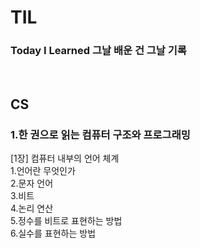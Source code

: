 # TIL
### Today I Learned 그날 배운 건 그날 기록

<br>

## CS
### 1.한 권으로 읽는 컴퓨터 구조와 프로그래밍
[1장] 컴퓨터 내부의 언어 체계 <br>
1.언어란 무엇인가 <br>
2.문자 언어 <br>
3.비트 <br>
4.논리 연산 <br>
5.정수를 비트로 표현하는 방법 <br>
6.실수를 표현하는 방법 <br>
